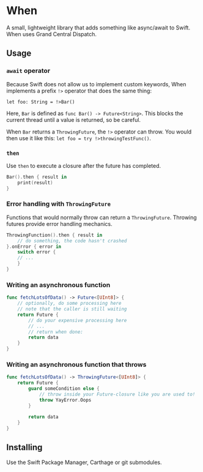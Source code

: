 # When

A small, lightweight library that adds something like async/await to Swift. When uses Grand Central Dispatch.

## Usage

### `await` operator

Because Swift does not allow us to implement custom keywords, When implements a prefix `!>` operator
that does the same thing:

`let foo: String = !>Bar()`

Here, `Bar` is defined as `func Bar() -> Future<String>`. This blocks the current thread until a value is returned, so be careful.

When `Bar` returns a `ThrowingFuture`, the `!>` operator can throw. You would then use it like this: `let foo = try !>throwingTestFunc()`. 

### `then`

Use `then` to execute a closure after the future has completed.

```swift
Bar().then { result in
	print(result)
}
```

### Error handling with `ThrowingFuture`

Functions that would normally throw can return a `ThrowingFuture`. Throwing futures provide error handling mechanics.

```swift
ThrowingFunction().then { result in
	// do something, the code hasn't crashed
}.onError { error in
	switch error {
	// ...
	}
}
```

### Writing an asynchronous function

```swift
func fetchLotsOfData() -> Future<[UInt8]> {
	// optionally, do some processing here
	// note that the caller is still waiting
	return Future {
		// do your expensive processing here
		// ...
		// return when done:
		return data
	}
}
```

### Writing an asynchronous function that throws

```swift
func fetchLotsOfData() -> ThrowingFuture<[UInt8]> {
	return Future {
		guard someCondition else {
			// throw inside your Future-closure like you are used to!
			throw YayError.Oops
		}
		
		return data
	}
}
```

## Installing

Use the Swift Package Manager, Carthage or git submodules.